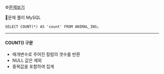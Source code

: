 ⚙[문제보기](https://programmers.co.kr/learn/courses/30/lessons/59406)


🔎문제 풀이
MySQL
```MySQL
SELECT COUNT(*) AS 'count' FROM ANIMAL_INS;
```

***
#### COUNT() 구문
- 매개변수로 주어진 칼럼의 갯수를 반환
- NULL 값은 제외
- 중복값을 포함하여 집계
